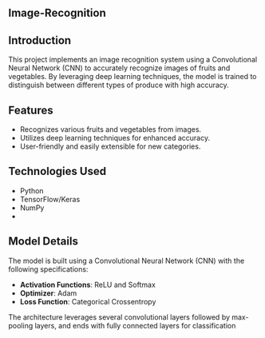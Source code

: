 ## Image-Recognition

## Introduction
This project implements an image recognition system using a Convolutional Neural Network (CNN) to accurately recognize images of fruits and vegetables. By leveraging deep learning techniques, the model is trained to distinguish between different types of produce with high accuracy.

## Features
- Recognizes various fruits and vegetables from images.
- Utilizes deep learning techniques for enhanced accuracy.
- User-friendly and easily extensible for new categories.

## Technologies Used
- Python
- TensorFlow/Keras
- NumPy
- 
## Model Details
The model is built using a Convolutional Neural Network (CNN) with the following specifications:

- **Activation Functions**: ReLU and Softmax
- **Optimizer**: Adam
- **Loss Function**: Categorical Crossentropy

The architecture leverages several convolutional layers followed by max-pooling layers, and ends with fully connected layers for classification
